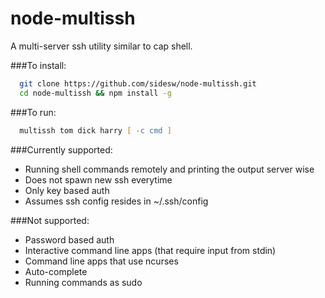 node-multissh
============

A multi-server ssh utility similar to cap shell.

###To install:
```zsh
  git clone https://github.com/sidesw/node-multissh.git
  cd node-multissh && npm install -g
```
###To run:
```zsh
  multissh tom dick harry [ -c cmd ]
```

###Currently supported:
  - Running shell commands remotely and printing the output server wise
  - Does not spawn new ssh everytime
  - Only key based auth
  - Assumes ssh config resides in ~/.ssh/config

###Not supported:
  - Password based auth
  - Interactive command line apps (that require input from stdin)
  - Command line apps that use ncurses
  - Auto-complete
  - Running commands as sudo
